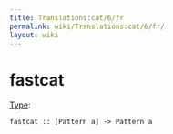 ```yaml
---
title: Translations:cat/6/fr
permalink: wiki/Translations:cat/6/fr/
layout: wiki
---
```


# fastcat

[Type](/wiki/Type_signature "wikilink"):

    fastcat :: [Pattern a] -> Pattern a
